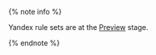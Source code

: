{% note info %}

Yandex rule sets are at the [Preview](../../overview/concepts/launch-stages.md) stage.

{% endnote %}